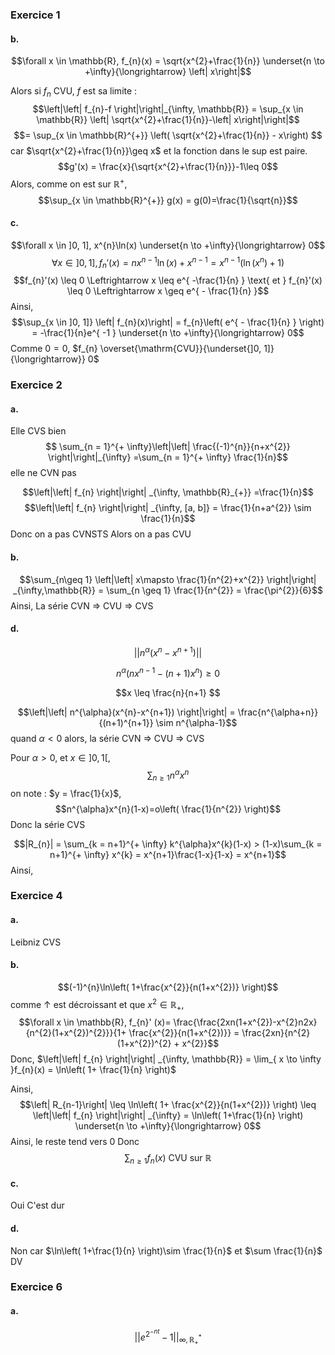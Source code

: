 ### Exercice 1
#### b.
$$\forall x \in \mathbb{R}, f_{n}(x) = \sqrt{x^{2}+\frac{1}{n}} \underset{n \to +\infty}{\longrightarrow} \left| x\right|$$

Alors si $f_{n}$ CVU, $f$ est sa limite : 
$$\left|\left| f_{n}-f \right|\right|_{\infty, \mathbb{R}} = \sup_{x \in \mathbb{R}} \left| \sqrt{x^{2}+\frac{1}{n}}-\left| x\right|\right|$$
$$= \sup_{x \in \mathbb{R}^{+}} \left( \sqrt{x^{2}+\frac{1}{n}} - x\right) $$
car $\sqrt{x^{2}+\frac{1}{n}}\geq x$  et la fonction dans le sup est paire. 
$$g'(x) = \frac{x}{\sqrt{x^{2}+\frac{1}{n}}}-1\leq 0$$
Alors, comme on est sur $\mathbb{R}^{+}$,
$$\sup_{x \in \mathbb{R}^{+}} g(x) = g(0)=\frac{1}{\sqrt{n}}$$

#### c. 
$$\forall x \in ]0, 1], x^{n}\ln(x) \underset{n \to +\infty}{\longrightarrow} 0$$
$$\forall x \in ]0, 1], f_{n}'(x) = nx^{n-1} \ln(x) + x^{n-1} = x^{n-1}(\ln(x^{n}) +1)$$
$$f_{n}'(x) \leq 0 \Leftrightarrow x \leq e^{ -\frac{1}{n} } \text{ et } f_{n}'(x) \leq 0 \Leftrightarrow x \geq e^{ - \frac{1}{n} }$$
Ainsi, 
$$\sup_{x \in ]0, 1]} \left| f_{n}(x)\right| = f_{n}\left( e^{ - \frac{1}{n} } \right) = -\frac{1}{n}e^{ -1 } \underset{n \to +\infty}{\longrightarrow} 0$$
Comme $0=0$, $f_{n} \overset{\mathrm{CVU}}{\underset{]0, 1]}{\longrightarrow}} 0$

### Exercice 2
#### a.
Elle CVS bien 
$$ \sum_{n = 1}^{+ \infty}\left|\left| \frac{(-1)^{n}}{n+x^{2}} \right|\right|_{\infty} =\sum_{n = 1}^{+ \infty} \frac{1}{n}$$
elle ne CVN pas

$$\left|\left| f_{n} \right|\right| _{\infty, \mathbb{R}_{+}} =\frac{1}{n}$$
$$\left|\left| f_{n} \right|\right| _{\infty, [a, b]} = \frac{1}{n+a^{2}} \sim \frac{1}{n}$$
Donc on a pas CVNSTS
Alors on a pas CVU

#### b.
$$\sum_{n\geq 1} \left|\left| x\mapsto \frac{1}{n^{2}+x^{2}} \right|\right| _{\infty,\mathbb{R}} = \sum_{n \geq 1} \frac{1}{n^{2}} = \frac{\pi^{2}}{6}$$
Ainsi, La série CVN => CVU => CVS

#### d.
$$\left|\left| n^{\alpha}(x^{n}-x^{n+1}) \right|\right| $$

$$n^{\alpha}(nx^{n-1}-(n+1)x^{n}) \geq 0$$

$$x \leq \frac{n}{n+1} $$

$$\left|\left| n^{\alpha}(x^{n}-x^{n+1}) \right|\right| = \frac{n^{\alpha+n}}{(n+1)^{n+1}} \sim n^{\alpha-1}$$
quand $\alpha<0$ alors, la série CVN => CVU => CVS

Pour $\alpha >0$, et $x \in ]0, 1 [$, 
$$\sum_{n \geq 1} n^{\alpha}x^{n}$$
on note : $y = \frac{1}{x}$, 
$$n^{\alpha}x^{n}(1-x)=o\left( \frac{1}{n^{2}} \right)$$
Donc la série CVS 


$$|R_{n}| = \sum_{k = n+1}^{+ \infty} k^{\alpha}x^{k}(1-x) > (1-x)\sum_{k = n+1}^{+ \infty} x^{k} = x^{n+1}\frac{1-x}{1-x} = x^{n+1}$$
Ainsi, 


### Exercice 4
#### a.
Leibniz
CVS

#### b.
$$(-1)^{n}\ln\left( 1+\frac{x^{2}}{n(1+x^{2})} \right)$$
comme $\uparrow$ est décroissant et que $x^{2} \in \mathbb{R}_{+}$, 
$$\forall x \in \mathbb{R}, f_{n}' (x)= \frac{\frac{2xn(1+x^{2})-x^{2}n2x}{n^{2}(1+x^{2})^{2}}}{1+ \frac{x^{2}}{n(1+x^{2})}} = \frac{2xn}{n^{2}(1+x^{2})^{2} + x^{2}}$$
Donc, $\left|\left| f_{n} \right|\right| _{\infty, \mathbb{R}} = \lim_{ x \to \infty }f_{n}(x) = \ln\left( 1+ \frac{1}{n} \right)$

Ainsi, 
$$\left| R_{n-1}\right| \leq \ln\left( 1+ \frac{x^{2}}{n(1+x^{2})} \right) \leq \left|\left| f_{n} \right|\right| _{\infty} = \ln\left( 1+\frac{1}{n} \right) \underset{n \to +\infty}{\longrightarrow} 0$$
Ainsi, 
le reste tend vers $0$ Donc 
$$\sum_{n \geq 1} f_{n}(x) \text{ CVU sur }\mathbb{R}$$

#### c.
Oui
C'est dur

#### d.
Non car $\ln\left( 1+\frac{1}{n} \right)\sim \frac{1}{n}$ et $\sum \frac{1}{n}$ DV

### Exercice 6
#### a.
$$\left|\left| e^{ 2^{-nt} }-1 \right|\right|_{\infty, \mathbb{R}_{+}^{*}} $$
